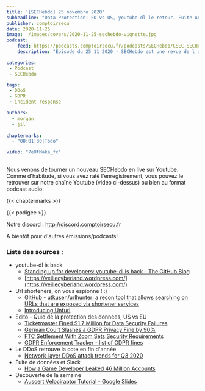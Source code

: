 ```yaml
---
title: '[SECHebdo] 25 novembre 2020'
subheadline: "Data Protection: EU vs US, youtube-dl le retour, Fuite AnimalJam, DDoS 2020, URL shortener, etc."
publisher: comptoirsecu
date: 2020-11-25
image:  /images/covers/2020-11-25-sechebdo-vignette.jpg
podcast:
    feed: https://podcasts.comptoirsecu.fr/podcasts/SECHebdo/CSEC.SECHebdo.2020-11-25.m4a
    description: "Épisode du 25 11 2020 - SECHebdo est une revue de l'actualité cybersécurité réalisée en live sur Youtube, généralement le mercredi soir."

categories:
 - Podcast
 - SECHebdo

tags:
 - DDoS
 - GDPR
 - incident-response

authors:
  - morgan
  - jil
  
chaptermarks:
  - "00:01:30|Todo"

video: "7eUtMaka_fc"
---
```


Nous venons de tourner un nouveau SECHebdo en live sur Youtube. Comme d'habitude, si vous avez raté l'enregistrement, vous pouvez le retrouver sur notre chaîne Youtube (vidéo ci-dessus) ou bien au format podcast audio:

{{< chaptermarks >}}

{{< podigee >}}

Notre discord : <http://discord.comptoirsecu.fr>

A bientôt pour d'autres émissions/podcasts!

### Liste des sources :

*  youtube-dl is back
	* [Standing up for developers: youtube-dl is back - The GitHub Blog](https://github.blog/2020-11-16-standing-up-for-developers-youtube-dl-is-back/)
	* [https://veillecyberland.wordpress.com/](https://veillecyberland.wordpress.com/)
*  Url shorteners, on vous espionne ! :)
	* [GitHub - utkusen/urlhunter: a recon tool that allows searching on URLs that are exposed via shortener services](https://github.com/utkusen/urlhunter)
	* [Introducing Unfurl](https://dfir.blog/introducing-unfurl/)
*  Edito - Quid de la protection des données, US vs EU
	* [Ticketmaster Fined $1.7 Million for Data Security Failures](https://www.bankinfosecurity.com/ticketmaster-fined-17-million-for-data-security-failures-a-15369)
	* [German Court Slashes a GDPR Privacy Fine by 90%](https://www.bankinfosecurity.com/german-court-slashes-gdpr-privacy-fine-by-90-a-15359)
	* [FTC Settlement With Zoom Sets Security Requirements](https://www.bankinfosecurity.com/ftc-settlement-zoom-sets-security-requirements-a-15335)
	* [GDPR Enforcement Tracker - list of GDPR fines](https://www.enforcementtracker.com/)
*  Le DDoS retrouve la cote en fin d'année
	* [Network-layer DDoS attack trends for Q3 2020](https://blog.cloudflare.com/network-layer-ddos-attack-trends-for-q3-2020/)
*  Fuite de données et Slack
	* [How a Game Developer Leaked 46 Million Accounts](https://www.bankinfosecurity.com/how-game-developer-leaked-46-million-accounts-a-15350)
*  Découverte de la semaine
	* [Auscert Velociraptor Tutorial - Google Slides](https://docs.google.com/presentation/d/e/2PACX-1vT9yVbsO06LSbaQnYTmMJaKRAbQN5D2jIoxe4niYkopqV49Df9DQg3XE0FHNDvfFlpdpT6T2Uf5jcPQ/pub?start=false&loop=false&delayms=3000#slide=id.p1)
